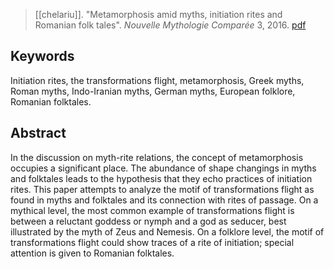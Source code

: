 > [[chelariu]]. "Metamorphosis amid myths, initiation rites and Romanian folk tales". *Nouvelle Mythologie Comparée* 3, 2016. [pdf](a-chelariu2016.pdf)

## Keywords
Initiation rites, the transformations flight, metamorphosis, Greek myths, Roman myths, Indo-Iranian myths, German myths, European folklore, Romanian folktales.

## Abstract
In the discussion on myth-rite relations, the concept of metamorphosis occupies a significant place. The abundance of shape changings in myths and folktales leads to the hypothesis that they echo practices of initiation rites. This paper attempts to analyze the motif of transformations flight as found in myths and folktales and its connection with rites of passage. On a mythical level, the most common example of transformations flight is between a reluctant goddess or nymph and a god as seducer, best illustrated by the myth of Zeus and Nemesis. On a folklore level, the motif of transformations flight could show traces of a rite of initiation; special attention is given to Romanian folktales.